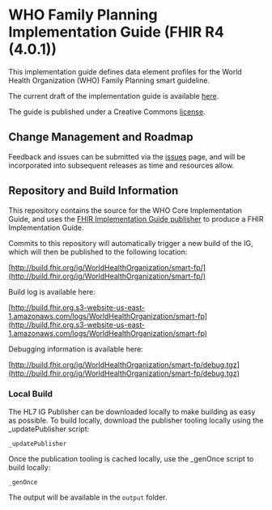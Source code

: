 # WHO Family Planning Implementation Guide (FHIR R4 (4.0.1))

This implementation guide defines data element profiles for the World Health Organization (WHO) Family Planning smart guideline.

The current draft of the implementation guide is available [here](http://build.fhir.org/ig/WorldHealthOrganization/smart-fp/).

The guide is published under a Creative Commons [license](LICENSE.md).


## Change Management and Roadmap

Feedback and issues can be submitted via the [issues](issues) page, and will be incorporated into subsequent releases as time and resources allow.

## Repository and Build Information

This repository contains the source for the WHO Core Implementation Guide, and uses the [FHIR Implementation Guide publisher](http://wiki.hl7.org/index.php?title=IG_Publisher_Documentation) to produce a FHIR Implementation Guide.

Commits to this repository will automatically trigger a new build of the IG, which will then be published to the following location:

[http://build.fhir.org/ig/WorldHealthOrganization/smart-fp/](http://build.fhir.org/ig/WorldHealthOrganization/smart-fp/)

Build log is available here:

[http://build.fhir.org.s3-website-us-east-1.amazonaws.com/logs/WorldHealthOrganization/smart-fp](http://build.fhir.org.s3-website-us-east-1.amazonaws.com/logs/WorldHealthOrganization/smart-fp)

Debugging information is available here:

[http://build.fhir.org/ig/WorldHealthOrganization/smart-fp/debug.tgz](http://build.fhir.org/ig/WorldHealthOrganization/smart-fp/debug.tgz)

### Local Build

The HL7 IG Publisher can be downloaded locally to make building as easy as possible. To build locally, download the publisher tooling locally using the _updatePublisher script:

    _updatePublisher

Once the publication tooling is cached locally, use the _genOnce script to build locally:

    _genOnce

The output will be available in the `output` folder.
